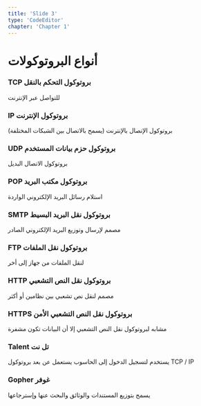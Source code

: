 ```yaml
---
title: 'Slide 3'
type: 'CodeEditor'
chapter: 'Chapter 1'
---
```

# أنواع البروتوكولات
### TCP بروتوكول التحكم بالنقل 
للتواصل عبر الإنترنت
### IP بروتوكول الإنترنت
بروتوكول الإتصال بالإنترنت (يسمح بالاتصال بين الشبكات المختلفة)
### UDP بروتوكول حزم بيانات المستخدم
بروتوكول الاتصال البديل
### POP بروتوكول مكتب البريد
استلام رسائل البريد الإلكتروني الواردة
### SMTP بروتوكول نقل البريد البسيط
مصمم لإرسال وتوزيع البريد الإلكتروني الصادر 
### FTP بروتوكول نقل الملفات
لنقل الملفات من جهاز إلى أخر
### HTTP بروتوكول نقل النص التشعبي
مصمم لنقل نص تشعبي بين نظامين أو أكثر
### HTTPS بروتوكول نقل النص التشعبي الأمن
مشابه لبروتوكول نقل النص التشعبي إلا أن البيانات تكون مشفرة
### Talent تل نت
يستخدم لتسجيل الدخول إلى الحاسوب يستعمل عن بعد بروتوكول  TCP / IP
### Gopher غوفر
يسمح بتوزيع المستندات والوثائق والبحث عنها وإسترجاعها